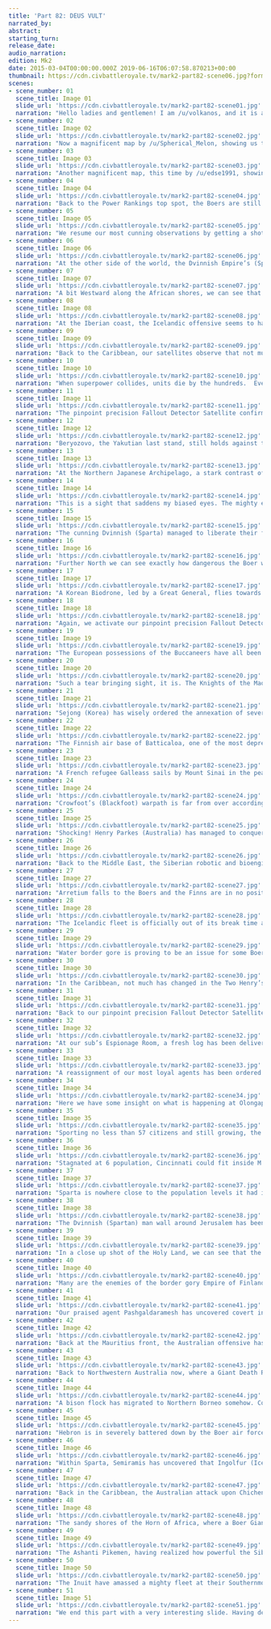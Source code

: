 ```yaml
---
title: 'Part 82: DEUS VULT'
narrated_by: 
abstract: 
starting_turn: 
release_date: 
audio_narration: 
edition: Mk2
date: 2015-03-04T00:00:00.000Z 2019-06-16T06:07:58.870213+00:00 
thumbnail: https://cdn.civbattleroyale.tv/mark2-part82-scene06.jpg?format=webp&nearlossless=1
scenes:
- scene_number: 01
  scene_title: Image 01
  slide_url: 'https://cdn.civbattleroyale.tv/mark2-part82-scene01.jpg'
  narration: "Hello ladies and gentlemen! I am /u/volkanos, and it is an honor to narrate part 82 of this immense Civilization Battle Royale! Many of you might not know me or seen me in reddit, for I am a long time lurker in this community, always watching and observing around. Nevertheless, I‘m primed and ready to do this!\nHere we have a shot of the Dvinnish Empire in all its glory after the acquisition of the Holy Land last part. Their forces, although outdated and outnumbered, are valiant in heart and won‘t stop short after taking only one city."
- scene_number: 02
  scene_title: Image 02
  slide_url: 'https://cdn.civbattleroyale.tv/mark2-part82-scene02.jpg'
  narration: "Now a magnificent map by /u/Spherical_Melon, showing us the vast domains of the Dvinnish Empire in map form. There is a very precise and aesthetically pleasing representation of not only the cities of the Empire, but also of its minor cities, industrial zones and citadels. Truly the Dvninnish Empire is among the most glorious powers of this Cylinder!"
- scene_number: 03
  scene_title: Image 03
  slide_url: 'https://cdn.civbattleroyale.tv/mark2-part82-scene03.jpg'
  narration: "Another magnificent map, this time by /u/edse1991, showing us the Cylinder itself in an almost tile accurate manner. Clearly we can see that the border gore disease is now widespread by the map and we definitely need someone to fix it. Or do we? Anyways, the Dvinnish Empire‘s supporters can proudly claim based on this map that they have doubled their size on the Cylinder in one single part. Not many could claim such a feat I believe."
- scene_number: 04
  scene_title: Image 04
  slide_url: 'https://cdn.civbattleroyale.tv/mark2-part82-scene04.jpg'
  narration: "Back to the Power Rankings top spot, the Boers are still in their rightful place. Indeed, their war efficiency seems to be lacking, but perhaps this is merely Kruger‘s war style on how to fight wars good. Nonetheless, the Boers are clearly a gigantic superpower in the Cylinder and I don‘t see them dying or being crippled in any future war. And with almost all of Afrika under his command Krugger has nothing to fear and little to care about other powers such as the Dvinnish Empire."
- scene_number: 05
  scene_title: Image 05
  slide_url: 'https://cdn.civbattleroyale.tv/mark2-part82-scene05.jpg'
  narration: "We resume our most cunning observations by getting a shot of Southern North America, where the winds of war just won’t stop blowing! Apparently Crowfoot (Blackfoot) isn’t satisfied with annexing the former Mexican lands to his Domain and decides to increase his warpath even further with a new declaration of war! And the already battered Henry Morgan (Buccaneers), a fan favorite, is the target of Crowfoot’s bloodthirsty plans.\nHowever, with literally no navy at the Mexican Gulf the Blackfoot will have trouble reaching the Pirate’s strongholds at the Caribbean. Could this be a move to please the ever stronger Australians then, who are also at war with the Buccaneers?"
- scene_number: 06
  scene_title: Image 06
  slide_url: 'https://cdn.civbattleroyale.tv/mark2-part82-scene06.jpg'
  narration: "At the other side of the world, the Dvinnish Empire’s (Sparta) Holy Land Offensive has been recognized by Kekkonen (Finland) as a threat. The Finns have brought forth a force of reverse-engineered Hovertanks to deal with the annoying Leg Day Legion. However, this might not be enough to stall the Dvinnish attack upon Hebron, as 2 infantry battalions approach the very vulnerable city, poised to engage.\nMeanwhile, Boer Hovertanks continue to relentlessly maraud the Finnish Domains, with some having reached Southwestern Anatolia.  \nAt the seas, the Finns have brought some brand new Cybersubs to wrest control of the seas back from the Boers and the Dvinnish."
- scene_number: 07
  scene_title: Image 07
  slide_url: 'https://cdn.civbattleroyale.tv/mark2-part82-scene07.jpg'
  narration: "A bit Westward along the African shores, we can see that Kruger’s (Boers) forces are preparing to conquer all of the Italian Finnish domains with a renewed supply of melee units. In fact, one of them is poised to take Panormus on the next turn while Boer drone fighters and stealth bombers rain down hell from their airbase at Gades.\nWe can also observe the continued influx of Hovertanks, a Boer favorite, to the North. All will be assimilated."
- scene_number: 08
  scene_title: Image 08
  slide_url: 'https://cdn.civbattleroyale.tv/mark2-part82-scene08.jpg'
  narration: "At the Iberian coast, the Icelandic offensive seems to have been reorganized and redirected towards the Canaries islands, where the Buccaneer city of Cumana stands, albeit heavily bombarded.\nAt the Continental Front, the Icelandics have brought a total of 4 atomic bombs to help in their conquest of the resilient city of Cienfuegos. A valuable possession, the city controls the Rock of Gibraltar and that would be a nice addition to Ingolfur’s (Iceland) domains.\nWe can also see at the former Moroccan lands total destruction of the local infrastructure and population reduction. Yet, more is to come for war never ceases raging at the Cylinder."
- scene_number: 09
  scene_title: Image 09
  slide_url: 'https://cdn.civbattleroyale.tv/mark2-part82-scene09.jpg'
  narration: "Back to the Caribbean, our satellites observe that not much has changed at the theater, even with the recent Blackfoot war declaration. Apparently, the Buccaneers managed to eliminate every single enemy on their controlled territory. This is a terrible blow to Parkes (Australia) plans, for his offensive has stalled due to the valiant Buccaneers efforts.\nHowever, it seems unlikely that the Pirates will regain any of their former territory taken by Parkes as the Australians have a firm control over their conquered possessions. Has Henry Morgan (Buccaneers) managed to stop his losses at the Caribbean?\nAt Brazilian Grand Colombia, a very suspect concentration of 30 aircraft can also be seen. Could Pedro be planning a renewed offensive against his arch enemy?"
- scene_number: 10
  scene_title: Image 10
  slide_url: 'https://cdn.civbattleroyale.tv/mark2-part82-scene10.jpg'
  narration: "When superpower collides, units die by the hundreds.  Even after dropping several nukes at the Siberian production centers, Kuchun Kan (Sibir) has managed to thicken his forces at the Vietnamese border, and a swarm of Robot Infantry battallions and Biotroopers, seemingly immune to the fallout, marches Southward to stop the Trungs (Vietnam) offensive.\nHowever, the Vietnamese have a clear air superiority at this conflict (34 VS 25), and this is very problematic for the Siberians. If Kuchun Khan wishes to repel the Vietnamese from his rightful lands he should start producing more planes."
- scene_number: 11
  scene_title: Image 11
  slide_url: 'https://cdn.civbattleroyale.tv/mark2-part82-scene11.jpg'
  narration: "The pinpoint precision Fallout Detector Satellite confirms what has been suggested before. The Vietnamese have indeed dropped nukes in most of the Siberians Southeastern cities, and even their capital Qashliq has been nuked. The Trungs’ (Vietnam) fondness of hitting the red button is not matched by his rival’s, Kuchun Khan (Sibir), for only 4 Vietnamese tiles have been contaminated with fallout. Perhaps Kuchun Khan is saving his nukes for someone else."
- scene_number: 12
  scene_title: Image 12
  slide_url: 'https://cdn.civbattleroyale.tv/mark2-part82-scene12.jpg'
  narration: "Beryozovo, the Yakutian last stand, still holds against the invading Korean Hovertanks. I wonder whether this could be evidence for Sejong (Korea) to be performing psychological experiments on his enemies to then study the victims in one of Seoul’s top labs. Perhaps unethical experiments like these are the key for Sejong’s fast tech developments. Or then, he could simply be entertaining himself with torturing Tygyb Darkhan, once his overlord. Who knows what could be going on in Sejong’s mind?\nAt Tomtor, a heavy concentration of Brazilian peacekeepers patrols the area to assure the safety of the annexed Yakutian population in the hands of the Mongolians."
- scene_number: 13
  scene_title: Image 13
  slide_url: 'https://cdn.civbattleroyale.tv/mark2-part82-scene13.jpg'
  narration: "At the Northern Japanese Archipelago, a stark contrast of navy densities can be seen. While the Inuit and Australians sport but a few ships (including some empty carriers), the Korean Armada floats proudly dozens of Cybersubs, Arsenal Ships and, guess what, empty carriers! I cannot, however, question the Cylinder’s leaders of building this many carriers. These ships have a very good projectile absorbing capacity and they also serve as a way for leaders to show their disrespect towards others. One could say that he could defeat another by only using their empty carrier flotilla, deeply insulting the other."
- scene_number: 14
  scene_title: Image 14
  slide_url: 'https://cdn.civbattleroyale.tv/mark2-part82-scene14.jpg'
  narration: "This is a sight that saddens my biased eyes. The mighty engines of war of the Siberian war machines covered in fallout, rendering their high yields useless! What a disgrace for Kuchun Khan!\nI can’t help but notice tough how smart the Trung Sisters (Vietnam) are in their war planning. By devastating the enemy from within and terrorizing their population they surely moralize their own men. However, Sibir is a vast empire and the destruction of their Southern Core won’t stop them to produce more men and machines."
- scene_number: 15
  scene_title: Image 15
  slide_url: 'https://cdn.civbattleroyale.tv/mark2-part82-scene15.jpg'
  narration: "The cunning Dvinnish (Sparta) managed to liberate their former city of Epidauros from Finnish hands! Obviously, such conquest wouldn’t be possible without Kruger’s (Boers) help. Their mighty air force and Hovertank harassment has battered down the defenses of many Finnish cities. And they continue to do so.\nEpidauros is also on a safe spot for at least a few more turns, as no Finnish melee units are nearby to flip back the city. They do, however, have a rather large air force in the region to compensate for the failure of their Cybersubs, who have probably been sunk by the Boer’s own warplanes."
- scene_number: 16
  scene_title: Image 16
  slide_url: 'https://cdn.civbattleroyale.tv/mark2-part82-scene16.jpg'
  narration: "Further North we can see exactly how dangerous the Boer war machine really is. Arretium, Antium and Mantinea are all bombed down to the black and surrounded by Hovertanks, while Panormus has fallen. Kruger’s (Boers) strategy of relentlessly smashing down Hovertanks against the walls of their enemies’ cities is a very effective way of humiliating them. What are you supposed to do when your cities are surrounded like that if not wait for your own death?\nNorth of Nicomedia, however, a strong Finnish force is poised to defend the city to the last man. Hovertanks, Cybersubs, a rocket artillery and several planes are stationed nearby. Kekkonen (Finland) is definitely a resilient leader, as is his nation."
- scene_number: 17
  scene_title: Image 17
  slide_url: 'https://cdn.civbattleroyale.tv/mark2-part82-scene17.jpg'
  narration: "A Korean Biodrone, led by a Great General, flies towards Beryozovo. He speaks of continuing to apply the Boer strategy of smashing down Hovertanks against enemy walls. Sejong (Korea) will obviously study every bit of data gathered from the mimicking of the Boer’s main war strategy at the test field of Beryozovo. What conclusion will Sejong reach after analyzing all the data?\nMeanwhile, Genghis Khan (Mongolia) himself prefers to stick with more traditional approaches to the situation, and sends a total of 6 melee units to attack Beryozovo. The Korean, however, won’t let them near for the sake of keeping their experiment devoid of unwanted interferences."
- scene_number: 18
  scene_title: Image 18
  slide_url: 'https://cdn.civbattleroyale.tv/mark2-part82-scene18.jpg'
  narration: "Again, we activate our pinpoint precision Fallout Detector Satellite, this time on the Central American lands. Fallout stretches from California to Nicaragua and Jamaica, and the situation is bound to get worse. For Crowfoot (Blackfoot) has ordered that an atomic bomb be readied for use at the air base of Ciudad Juarez, where 9 jet fighters also stand. Impressively, the Blackfoot sport in this image a total of 36 aircraft, a scary amount!\nThe war between the Buccaneers and Australians has changed in phase, as the Buccaneers now appear to be on the offensive! A small attack squad is being launched at Nassau, but their numbers are probably too few to take the city back."
- scene_number: 19
  scene_title: Image 19
  slide_url: 'https://cdn.civbattleroyale.tv/mark2-part82-scene19.jpg'
  narration: "The European possessions of the Buccaneers have all been officially taken away from Pirate possession, as Cienfuegos falls to the Icelandics! Meanwhile, the city of Cumana has also fallen and the Icelandic fleet now enjoys a break from the carnage as Ingolfur (Iceland) has commanded them to solidify their holdings there as he plans for something else.\nNuevitas however, still stands and the Icelandics seem not to care about invading it for now. Wait, are my eyes deceiving me? Could this be a Dvinnsih (Spartan) deserter? This surely sullies the Dvinnish reputation of fighting to the last man without fear!"
- scene_number: 20
  scene_title: Image 20
  slide_url: 'https://cdn.civbattleroyale.tv/mark2-part82-scene20.jpg'
  narration: "Such a tear bringing sight, it is. The Knights of the Maoan Order roam through the productive Siberian lands, fully devoted to their task of keeping Chinese traditions alive.\nAt Mosul not a single battle is being fought however, unlike in somewhere beyond the borders of space and time know as “Earth”. A very safe city Mosul is, for its strategic location at the frozen tip of the Northern Ural Mounts keeps it away from all Siberian warfronts. I wonder how life in Mosul could be in the Cylinder…"
- scene_number: 21
  scene_title: Image 21
  slide_url: 'https://cdn.civbattleroyale.tv/mark2-part82-scene21.jpg'
  narration: "Sejong (Korea) has wisely ordered the annexation of several Yakutian cities, which will soon turn into valuable assets for his most varied scientific purposes.\nThe Koreans are lacking in units tough, and they must recover as soon as possible if they wish to maintain their new Yakutian possessions and their own core lands. The Mongolians, although better carpeted, are also lacking in the unit density department. The war against Yakutia has surely taken a toll upon both Empire’s forces."
- scene_number: 22
  scene_title: Image 22
  slide_url: 'https://cdn.civbattleroyale.tv/mark2-part82-scene22.jpg'
  narration: "The Finnish air base of Batticaloa, one of the most depressing Finnish exclaves, has been severely bombarded by the Boers or the Sri Lankans. An atomic bomb has been stationed there, however, and if Kekkonen decides to use it at Negombo millions of people would die. I wonder what his decision will be.\nThe offensive upon the city is also hard for the Sri Lankans, as Batticaloa is protected by Afghan peacekeepers. I do spot a way for the Sri Lankans to pass through, however, and a mechanic infantry is poised to take that spot."
- scene_number: 23
  scene_title: Image 23
  slide_url: 'https://cdn.civbattleroyale.tv/mark2-part82-scene23.jpg'
  narration: "A French refugee Galleass sails by Mount Sinai in the peaceful waters of the Dvinnish Empire (Sparta). The location is much sought after by many refugees, and the French sailors are probably enjoying a sunny day at the beach while further North war wages.\nThe Dvinnish offensive on Hebron has been recalled in favor of protecting the Holy City of Jerusalem, a wise move by Leonidas the Younger. What is not a wise move, however is to not allow the Boers to pass through their territory so that they can batter their Hovertanks at the Finnish walls. Could this be a calculated move by the Dvinnish or is it merely an insult to both the Boers and the Finns?"
- scene_number: 24
  scene_title: Image 24
  slide_url: 'https://cdn.civbattleroyale.tv/mark2-part82-scene24.jpg'
  narration: "Crowfoot’s (Blackfoot) warpath is far from over according to Recruit Em. Apparently, the bloodthirsty Blackfoot leader is eager to finish off the remains of their old Canadian enemies, a cruel move.\nMeanwhile, we observe that S.S Observer, our mighty Submarine, is still at the same spot is has been for millennia. Little has changed in the area, apart that the Boers now possess much of the ice sheet East of the Sub. Could Kruger (Boers) be aware of the existence of the Sub?"
- scene_number: 25
  scene_title: Image 25
  slide_url: 'https://cdn.civbattleroyale.tv/mark2-part82-scene25.jpg'
  narration: "Shocking! Henry Parkes (Australia) has managed to conquer the Boer metropolis of Middelburg! And Ondeni could soon follow! By the way, millions of Boer citizens have died at Middelburg after the Australian conquest.\nThe Boers are actually in no position to contest the Australians’ advance into Madagascar, for not a single melee unit can be spotted nearby, while the Australians have plenty of Advanced Destroyers to use. Will Paul Kruger (Boer) let himself to be humiliated like this? Or will he launch a counter offensive to take back what is rightfully his?"
- scene_number: 26
  scene_title: Image 26
  slide_url: 'https://cdn.civbattleroyale.tv/mark2-part82-scene26.jpg'
  narration: "Back to the Middle East, the Siberian robotic and bioengineered forces have seemingly vanished, probably struck down by Vietnamese planes. Their efforts to retake Carrollton are in vain, and the Trungs (Vietnam) are even repairing the local infrastructure, insulting Kuchum Khan’s (Sibir) honor. Will he let this insult pass by idly?\nNot much has changed at the Dvinnish (Spartan) front tough, as their defenses around Jerusalem are keeping Finnish Hovertanks away for now. Indeed, a Spartan’s walls are their own bodies."
- scene_number: 27
  scene_title: Image 27
  slide_url: 'https://cdn.civbattleroyale.tv/mark2-part82-scene27.jpg'
  narration: "Arretium falls to the Boers and the Finns are in no position to take it back! Furthermore, Antium is completely surrounded by Hovertanks, and the local Mech Artillery men must be really terrified at the sight of these relentless war machines continuously battering at their walls. Besides, for every Hovertank taken down another takes its place.\nThe city won’t be captured if the Boers won’t bring forth a melee unit, tough. Meanwhile, Epidauros holds firm against Finnish Cybersub squads, which are pouring from the Black Sea at a constant rate. The Dvinnish won’t be able to withstand a long term war against a superior foe, but if the Finns keep using Boer war strategies, then they should be fine for a while."
- scene_number: 28
  scene_title: Image 28
  slide_url: 'https://cdn.civbattleroyale.tv/mark2-part82-scene28.jpg'
  narration: "The Icelandic fleet is officially out of its break time and they now bombard the city of Nuevitas with dozens of planes and ships. Ingolfur (Iceland) has even ordered that a Mobile Sam be brought forth to take the city, and this will probably work just as planned.\nTheir only obstacle is the Buccaneer local force of 6 aircraft and artillery, but the main one is the Dvinnish (Spartan) deserter. Having not forsaken their leg day traditions, the Dvinnish deserters could distract the Icelandic troops while they are bombed down by the Pirates."
- scene_number: 29
  scene_title: Image 29
  slide_url: 'https://cdn.civbattleroyale.tv/mark2-part82-scene29.jpg'
  narration: "Water border gore is proving to be an issue for some Boer units. Trapped in a very wet exclave within Buccaneer territory, they have no choice but to wait for open borders or war to escape their current position. But if the Boer people are indeed cyborgs, then they could simply turn their bodies off while their minds roam Skynet and whatever else the Boers have created to entertain their vacant free time.\nA sad sight it is to see Sale sporting only 12 population tough. Once the largest city in the Cylinder, there are probably more graves than people in the settlement."
- scene_number: 30
  scene_title: Image 30
  slide_url: 'https://cdn.civbattleroyale.tv/mark2-part82-scene30.jpg'
  narration: "In the Caribbean, not much has changed in the Two Henry’s War, apart from an Australian Mutant being poised to conquer Chichen Itza. The city could flip, however, if the Buccaneers don’t lose that Power Armor Infantry right next to the Mutant.\nWhat is most worrying tough is the Ice Walkers (Inuit) movements in their Southern possessions. Out of thin air, an almost carpet has arisen, consisting of XCOMs, Robot Infantry, Biotroopers, Mobile Sams and some other units. Is this a sign that the Inuit war machine is ready to move?"
- scene_number: 31
  scene_title: Image 31
  slide_url: 'https://cdn.civbattleroyale.tv/mark2-part82-scene31.jpg'
  narration: "Back to our pinpoint precision Fallout Detector Satellite, we can see that nuclear weapons have been used against the Boer cities of Kufah and Khurasan. The author of the nuclear hellfire could be either Kekkonen (Finland) or Parkes (Australia), but why would they nuke such a far away place? Perhaps they want to show the Boer people that nowhere is safe from nuclear destruction.\nAt the Mauritius Islands front Ondini hasn’t fallen, but Middelburg still is at Australian hands. And I fear the situation won’t change for a while, as the Boers lack melee units to take it back. Is this a ploy by Kruger (Boers) to grind down Australian forces before pulling them back in one single counteroffensive?"
- scene_number: 32
  scene_title: Image 32
  slide_url: 'https://cdn.civbattleroyale.tv/mark2-part82-scene32.jpg'
  narration: "At our sub’s Espionage Room, a fresh log has been delivered, with some rather interesting information. Dead civs seem to be the target of the rage of the Cylinder’s leaders nowadays. Ekeuhnick (Inuit) plans to eradicate the remaining Persian resistances in the Culinder, while Crowfoot (Blackfoot) plans to end his long gone enemy once and for all. Meanwhile, Paul Kruger (Boers) wishes to destroy the last Roman Ballista. Perhaps Kruger hates ancient siege technology?"
- scene_number: 33
  scene_title: Image 33
  slide_url: 'https://cdn.civbattleroyale.tv/mark2-part82-scene33.jpg'
  narration: "A reassignment of our most loyal agents has been ordered. Agent Em will be sent to Olongapo, the Blackfoot Filipino colony, in hopes to investigate further Crowfoot’s (Blackfoot) warpath plans.\nIshtar will go to a much different place, the gigantic Boer megalopolis of M’banza-Kongo, where he is hoped to unveil what are the most pressing concerns of Kruger (Boers) at the moment.\nPeshgaldara will be sent to Cincinnati, a rather emblematic city that has been owned by many different nations on the Cylinder (and also an interesting place at mysterious “Earth”). Will he be able to figure out what Ekeuhnick (Inuit) plans to do with his new land carpet?\nSemiramis will be sent to Sparta, once the capital of the Spartan Empire, but now a possession of the Icelandic Empire. A promising location indeed to figure out what are Ingolfur’s next world domination plans."
- scene_number: 34
  scene_title: Image 34
  slide_url: 'https://cdn.civbattleroyale.tv/mark2-part82-scene34.jpg'
  narration: "Here we have some insight on what is happening at Olongapo. Nothing is being produced currently, unfortunately, as the local citizens are busy playing around at the city’s Buffalo Pound. A key element to the Blackfoot culture, nowhere else in the Cylinder will such admiration for buffalos will be found. The Buffalo, although a peaceful animal, is a cool national animal to be had. I’ve heard that their charges are specially deadly as well."
- scene_number: 35
  scene_title: Image 35
  slide_url: 'https://cdn.civbattleroyale.tv/mark2-part82-scene35.jpg'
  narration: "Sporting no less than 57 citizens and still growing, the gigantic city of M’banza-Kongo is a true powerhouse. Sporting 391 production, it can easily build a simple Cybersub in one turn. And even being full slotted in specialists, the city still holds a total of 13 unemployed citizens, who are with no doubt, having a blast not doing anything for their whole lives. What could these people do to pass their time? Is there a premier type of Boer entertainment besides waifu worship?"
- scene_number: 36
  scene_title: Image 36
  slide_url: 'https://cdn.civbattleroyale.tv/mark2-part82-scene36.jpg'
  narration: "Stagnated at 6 population, Cincinnati could fit inside M’banza-Kongo with ease. As with Olongapo, the city isn’t actually producing anything, for the citizens are all occupied with something else. One of the city‘s main attractions - Dixaut Zoo, houses many different species of animals from across the Cylinder. One particular animal, however is the main attraction. A mighty gorilla from the African jungles genetically engineered to live forever. In the unfortunate event that he biologically dies, he‘ll still live forever - since you can‘t kill an idea."
- scene_number: 37
  scene_title: Image 37
  slide_url: 'https://cdn.civbattleroyale.tv/mark2-part82-scene37.jpg'
  narration: "Sparta is nowhere close to the population levels it had in the past. Stagnated at only 11 population, Ingolfur (Iceland) has not troubled himself to build the city up. He has ordered the construction of a Thingstead tough, to make sure the local citizens are happy in being dominated by a foreign power. A simulation server is also being built in order to increase the means by which the local population can produce research and culture for Iceland."
- scene_number: 38
  scene_title: Image 38
  slide_url: 'https://cdn.civbattleroyale.tv/mark2-part82-scene38.jpg'
  narration: "The Dvinnish (Spartan) man wall around Jerusalem has been completely dismantled. In return for this blow against him, Leonidas the Younger (Sparta) has ordered an Anti-Aircraft gun and a Helicopter Gunship to strike at Hebron in hopes of breaking the Finns’ morale there. The Boer air force has managed to keep the city on the black, but the Finns are far from done in the region.\nSporting 23 aircraft in this screenshot and a few Cybersubs and Hovertanks, the Finns can deal with the Dvinnish easily in the region. However, Kekkonen (Finland) is not interested in taking territory back just yet, as he’d rather cut his losses than to overcommit himself."
- scene_number: 39
  scene_title: Image 39
  slide_url: 'https://cdn.civbattleroyale.tv/mark2-part82-scene39.jpg'
  narration: "In a close up shot of the Holy Land, we can see that the region contains a wide diversity of improvements. It is indeed an interesting place, and perhaps that’s why it is so coveted.\nMeanwhile at the World Congress, the precious resource of Lapis Lazuli has been deemed heretical by the congregation. Heavy voters Mongolia and Canada are the most intent in banning the resource, and many other dead civs have also voted for it.\nThe Dvinnish Empire (Sparta) is bound to suffer economic losses from the resource banning. Lapis Lazuli is one of the main commodities produced at the Holy Land, and many jobs will be surely lost because of the action."
- scene_number: 40
  scene_title: Image 40
  slide_url: 'https://cdn.civbattleroyale.tv/mark2-part82-scene40.jpg'
  narration: "Many are the enemies of the border gory Empire of Finland. The embargo repeal proposed at the World Congress has not been passed, and main voters include the Kimberly and the Ashanti pikemen.\nWe can also see really well in this image how nicely Finland’s population has recovered since the nuclear disaster of before. They are, however, far from their old population levels, and their lands are seriously devoid of units, just like Sibir’s. Sweden has a bit more of units at disposal, including a large collection of aircraft at the Finnish border. Is Gustavus (Sweden) decided to strike now, they could claim a decent chunk of their rival’s land with relative ease."
- scene_number: 41
  scene_title: Image 41
  slide_url: 'https://cdn.civbattleroyale.tv/mark2-part82-scene41.jpg'
  narration: "Our praised agent Pashgaldaramesh has uncovered covert information at the Cincinnati Dixaut Zoo. Apparently, Ekeuhnick (Inuit) has plans to remove Ahmad al-Mansur (Morocco) and the remains of his loyal people from the face of the Cylinder. Why would Ekeuhnick be planning such a horrendous act? Can’t the already dead civs have a right to freely roam the Cylinder in peace? Perhaps this should be proposed in the next World Congress meeting."
- scene_number: 42
  scene_title: Image 42
  slide_url: 'https://cdn.civbattleroyale.tv/mark2-part82-scene42.jpg'
  narration: "Back at the Mauritius front, the Australian offensive has stalled upon a heavy Boer counterattack! By employing the usual Boer strategy of humiliating their besieged enemies by surrounding them, Middelburg is about to have that fate. Dozens of Cybersubs, Arsenal Ships, Vertols and Hovertanks, led by a most illustrious Great Musician, are preparing the siege. Not a single melee unit is nearby tough, indicating that Kruger (Boers) is indeed committed to humiliating Parkes (Australia) in his own cities.\nParkes still has a decent sized armada nearby tough. And it is a nuclear armed armada. If Parkes decides to unleash nuclear hell upon Madagascar, millions would die in an instant, further increasing the death toll of this conflict after the capture of Middelburg."
- scene_number: 43
  scene_title: Image 43
  slide_url: 'https://cdn.civbattleroyale.tv/mark2-part82-scene43.jpg'
  narration: "Back to Northwestern Australia now, where a Giant Death Robot and many other units await to embark to fight across the Indian Ocean. The Outback is no longer fully carpeted tough, indicating that the Australians have already committed many men to the war effort. They do, however, have many more tones of men and machines to throw away at whoever Parkes (Australia) pleases, and recycling them once in a while is a good way to keep his army modernized.\nWe can also observe a rather strangely colored nation at the Southwestern Indonesian isles. Who could they be, sporting this flashy reddish orange color? They have a decent amount of troops and ships and are not that far behind in tech. Perhaps they can sit there for some more centuries without being noticed by their gigantic neighbors."
- scene_number: 44
  scene_title: Image 44
  slide_url: 'https://cdn.civbattleroyale.tv/mark2-part82-scene44.jpg'
  narration: "A bison flock has migrated to Northern Borneo somehow. Could this be the work of the nearby Blackfoot buffalo pound? I wonder how well these buffalos do in the equatorial climate of the region. Perhaps they could have mutated into jungle bison variations? There is plenty of uranium nearby, so I wouldn’t consider the impossibility of radiation contaminating these animals."
- scene_number: 45
  scene_title: Image 45
  slide_url: 'https://cdn.civbattleroyale.tv/mark2-part82-scene45.jpg'
  narration: "Hebron is in severely battered down by the Boer air force. And the valiant Dvinnish (Spartan) anti air gun is nearby, poised to strike and conquer the city by force. The operators of the guns, screaming DEUS VULT, charge forward in spite of the city’s overwhelmingly strong defenses and the aircraft barrage from above, oblivious to the dangers of the world.\nMeanwhile, the Helicopter crew that was near Hebron before has decided to retreat to their airfield in Jerusalem so as to receive repairs and be prepared to the next raid."
- scene_number: 46
  scene_title: Image 46
  slide_url: 'https://cdn.civbattleroyale.tv/mark2-part82-scene46.jpg'
  narration: "Within Sparta, Semiramis has uncovered that Ingolfur (Iceland) is plotting to eliminate the Canadian ships that have dared to come too close to his waters. Indeed, the Canadians are not loved in this war thorn Cylinder. What could these people have done to anger so many powerful leaders around the Cylinder? Is it because Lester B. Pearson (Canada) refuses to take off that silly hat of his?"
- scene_number: 47
  scene_title: Image 47
  slide_url: 'https://cdn.civbattleroyale.tv/mark2-part82-scene47.jpg'
  narration: "Back in the Caribbean, the Australian attack upon Chichen Itza has utterly failed! Meanwhile, the Buccaneers have organized a rather small offensive force to take back the Nassau Canal, but the city is heavily protected by the Australians. A wise man, Parkes (Australia) has built up the city’s defenses to 133, and the 10 aircraft stationed there should be enough to deal with the Buccaneer’s air force.\nI do appreciate the effort by Henry Morgan (Buccaneers) to do the best with what he has. Upon the nuking of his homelands, a series of labs have developed ways of exploiting human mutations for war. And now, a unit of mutants is at Palenque, ready to terrorize the Australians who dare to come close."
- scene_number: 48
  scene_title: Image 48
  slide_url: 'https://cdn.civbattleroyale.tv/mark2-part82-scene48.jpg'
  narration: "The sandy shores of the Horn of Africa, where a Boer Giant Death Robot oversees the Boer carrier flotilla, considering whether or not one of these ships is more fitting to ride than a caravel.\nAt Batticaloa not much has changed, as Afghan peacekeepers continue to block the Sri Lankan’s offensives against the Finnish Outpost. How will Parakramabahu deal with the situation?\nWe can also spot an Icelandic Great Musician, preparing to host a metal concert at one of the Boer’s cities. Now that we are about it, what kind of music would the Boers or the Icelandics listen to?"
- scene_number: 49
  scene_title: Image 49
  slide_url: 'https://cdn.civbattleroyale.tv/mark2-part82-scene49.jpg'
  narration: "The Ashanti Pikemen, having realized how powerful the Sibir are in comparison to them, have decided to go back to the Boerdom. Pikemen such as them have more to gain by selling themselves for pictures than to try charging a city defended by rocket launchers and laser beams.\nMeanwhile, the Boers have completely surrounded their former city of Middelburg and they plan on capturing it for good. An Advanced Destroyer is nearby, poised to recapture the territory from pesky Parkes (Australia).\nI wonder what those paratroopers are doing at Africa’s East coast. Are they planning to launch themselves at the ocean and make an amphibious strike at Middelburg? If only they could…\nKruger (Boers) clearly prefers to use units invented by himself rather than to copy a foreign power’s strategies. That must be why Kruger won’t build XCOMs, because he doesn’t want to copy his enemy Kekkonen (Finland). Kruger is an original man who likes doing things his way. I can respect that."
- scene_number: 50
  scene_title: Image 50
  slide_url: 'https://cdn.civbattleroyale.tv/mark2-part82-scene50.jpg'
  narration: "The Inuit have amassed a mighty fleet at their Southernmost possession. Rather than doing like his rivals who like to sport large flotillas of empty carriers to insult their enemies, Eukhenick prefers to do things seriously. I wouldn’t joke with someone who had a heart as cold as him, that’s for sure.\nThe beautiful Hawaiian city of Kaneohe is overflowing with people, and so they keep building carriers to carry their people to live their lives in the ocean. How would the lifestyle of these people be?"
- scene_number: 51
  scene_title: Image 51
  slide_url: 'https://cdn.civbattleroyale.tv/mark2-part82-scene51.jpg'
  narration: "We end this part with a very interesting slide. Having decided that he’s had enough of capturing Buccaneer cities, Ingolfur (Iceland) decides to stop the war with Henry Morgan (Buccaneers) after conquering their city of Nuevitas. This leaves the Pirates with only 2 cities left East of the Atlantic. How far have they fallen… If I wasn’t a Brazil supporter I would be really sad by this, but I’m only a bit sad for them.\nMeanwhile, the Dvinnish (Spartan) deserter infantry has fled further South to Bamako, and they are now trying to shun the local Pirates for having made peace with the Icelandics.\nNyeni has also grown a lot since being nuked a few parts ago, and it will soon achieve super megalopolis status. They could be killed again tough, and a well placed nuke would do the job."
---
```

